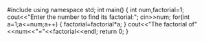 #include<iostream>
using namespace std;
int main()
{
  int num,factorial=1;
  cout<<"Enter the number to find its factorial:";
  cin>>num;
  for(int a=1;a<=num;a++)
  {
  factorial=factorial*a;
  }
  cout<<"The factorial of"<<num<<"="<<factorial<<endl;
  return 0;
  }
